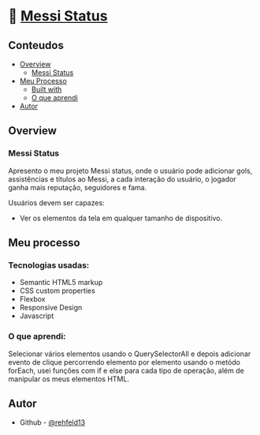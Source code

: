 # 🧮 [Messi Status](https://rehfeld13.github.io/messi_stats/)

## Conteudos

- [Overview](#overview)
  - [Messi Status](#Messi-status)
- [Meu Processo](#Meu-processo)
  - [Built with](#Tecnologias-usadas)
  - [O que aprendi](#O-que-aprendi)
- [Autor](#autor)

## Overview

### Messi Status

Apresento o meu projeto Messi status, onde o usuário pode adicionar gols, assistências e títulos ao Messi, a cada interação do usuário, o jogador ganha mais reputação, seguidores e fama. 

Usuários devem ser capazes:

- Ver os elementos da tela em qualquer tamanho de dispositivo.

## Meu processo

### Tecnologias usadas:

- Semantic HTML5 markup
- CSS custom properties
- Flexbox
- Responsive Design
- Javascript

### O que aprendi:

Selecionar vários elementos usando o QuerySelectorAll e depois adicionar evento de clique percorrendo elemento por elemento usando o metódo forEach, usei funções com if e else para cada tipo de operação, além de manipular os meus elementos HTML.

## Autor

- Github - [@rehfeld13](https://github.com/rehfeld13)
